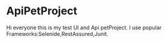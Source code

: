 # ApiPetProject
Hi everyone this is my test UI and Api petProject.
I use popular Frameworks:Selenide,RestAssured,Junit.
